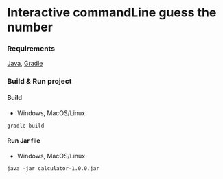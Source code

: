 # Interactive commandLine guess the number

### Requirements
[Java](https://adoptium.net), [Gradle](https://gradle.org)

### Build & Run project

#### Build
* Windows, MacOS/Linux
```
gradle build
```
#### Run Jar file
* Windows, MacOS/Linux
```
java -jar calculator-1.0.0.jar
```

